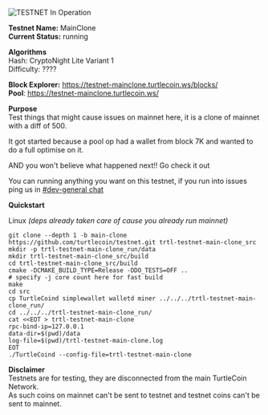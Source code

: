 ![TESTNET In Operation](https://user-images.githubusercontent.com/317/40411678-465103e0-5e9b-11e8-8ac0-84538920aabe.png)

**Testnet Name:** MainClone  
**Current Status:** running  

**Algorithms**  
Hash: CryptoNight Lite Variant 1  
Difficulty: ????  

**Block Explorer:** https://testnet-mainclone.turtlecoin.ws/blocks/  
**Pool**: https://testnet-mainclone.turtlecoin.ws/  

**Purpose**    
Test things that might cause issues on mainnet here, it is a clone of mainnet with a diff of 500.  

It got started because a pool op had a wallet from block 7K and wanted to do a full optimise on it.  

AND you won't believe what happened next!! Go check it out

You can running anything you want on this testnet, if you run into issues ping us in [\#dev-general chat](http://discord.turtlecoin.lol)  

**Quickstart**

Linux *(deps already taken care of cause you already run mainnet)*
```
git clone --depth 1 -b main-clone https://github.com/turtlecoin/testnet.git trtl-testnet-main-clone_src
mkdir -p trtl-testnet-main-clone_run/data
mkdir trtl-testnet-main-clone_src/build
cd trtl-testnet-main-clone_src/build
cmake -DCMAKE_BUILD_TYPE=Release -DDO_TESTS=OFF ..
# specify -j core count here for fast build
make 
cd src
cp TurtleCoind simplewallet walletd miner ../../../trtl-testnet-main-clone_run/
cd ../../../trtl-testnet-main-clone_run/
cat <<EOT > trtl-testnet-main-clone
rpc-bind-ip=127.0.0.1
data-dir=$(pwd)/data
log-file=$(pwd)/trtl-testnet-main-clone.log
EOT
./TurtleCoind --config-file=trtl-testnet-main-clone
```

**Disclaimer**  
Testnets are for testing, they are disconnected from the main TurtleCoin Network.  
As such coins on mainnet can't be sent to testnet and testnet coins can't be sent to mainnet.
